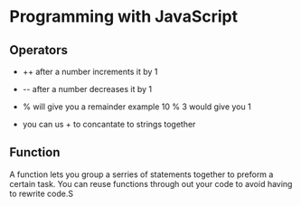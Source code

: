 # Programming with JavaScript

## Operators

* ++ after a number increments it by 1
* -- after a number decreases it by 1
* % will give you a remainder example 10 % 3 would give you 1

* you can us + to concantate to strings together


## Function

A function lets you group a serries  of statements together to preform a certain task. 
You can reuse functions through out your code to avoid having to rewrite code.S